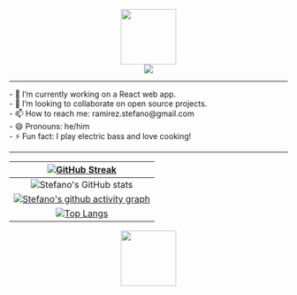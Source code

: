 <!--
**ramirezStefano/ramirezStefano** is a ✨ _special_ ✨ repository because its `README.md` (this file) appears on your GitHub profile.

Here are some ideas to get you started:


- 🔭 I’m currently working on ...
- 🌱 I’m currently learning ...
- 👯 I’m looking to collaborate on ...
- 🤔 I’m looking for help with ...
- 💬 Ask me about ...
- 📫 How to reach me: ...
- 😄 Pronouns: ...
- ⚡ Fun fact: ...
-->

<!-- gif header -->
<div id="header" align="center">
  <img src=https://media.giphy.com/media/HwBlFQZFcAoUcPHZdX/giphy.gif width="100"/>
</div>

<div align="center">
  <a href="https://www.linkedin.com/in/stefano-ramirez-novello/">
    <img src="https://img.shields.io/badge/LinkedIn-blue?logo=linkedin&logoColor=white&style=for-the-badge" />
  </a>
<div>

---

<div align="left">
  - 🔭 I’m currently working on a React web app.
  <br>
  - 👯 I’m looking to collaborate on open source projects.
  <br>
  - 📫 How to reach me: ramirez.stefano@gmail.com
  <br>
  - 😄 Pronouns: he/him
  <br>
  - ⚡ Fun fact: I play electric bass and love cooking!
</div>

---

<!-- table with snippets -->
<!-- on .md tables: https://www.tablesgenerator.com/markdown_tables# -->

|                      [ ![ GitHub Streak ](https://github-readme-streak-stats.herokuapp.com?user=ramirezStefano&theme=dark&hide_border=true&mode=weekly) ](https://git.io/streak-stats)                       |
| :----------------------------------------------------------------------------------------------------------------------------------------------------------------------------------------------------------: |
|                                              ![ Stefano's GitHub stats ](https://github-readme-stats.vercel.app/api?username=ramirezstefano&theme=highcontrast)                                              |
| [ ![ Stefano's github activity graph ](https://github-readme-activity-graph.cyclic.app/graph?username=ramirezstefano&theme=github-compact) ](https://github.com/ramirezstefano/github-readme-activity-graph) |
|                             [![Top Langs](https://github-readme-stats.vercel.app/api/top-langs/?username=ramirezstefano)](https://github.com/ramirezstefano/github-readme-stats)                             |

<!-- gif footer -->
<div id="footer" align="center">
  <img src=https://media.giphy.com/media/HwBlFQZFcAoUcPHZdX/giphy.gif width="100"/>
</div>
